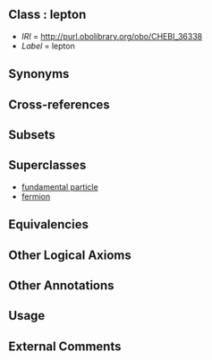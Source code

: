 
## Class : lepton

 * *IRI* = http://purl.obolibrary.org/obo/CHEBI_36338
 * *Label* = lepton

## Synonyms


## Cross-references


## Subsets


## Superclasses

 * [fundamental particle](../../CHEBI/33/CHEBI_33233.md)
 * [fermion](../../CHEBI/40/CHEBI_36340.md)

## Equivalencies


## Other Logical Axioms


## Other Annotations


## Usage


## External Comments

